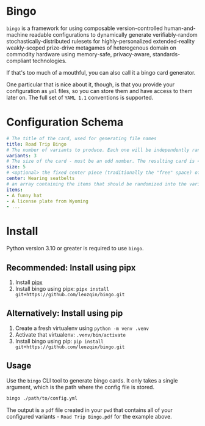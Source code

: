 # Bingo
`bingo` is a framework for using composable version-controlled human-and-machine readable configurations to dynamically generate verifiably-random stochastically-distributed rulesets for highly-personalized extended-reality weakly-scoped prize-drive metagames of heterogenous domain on commodity hardware using memory-safe, privacy-aware, standards-compliant technologies.

If that's too much of a mouthful, you can also call it a bingo card generator.

One particular that is nice about it, though, is that you provide your configuration as `yml` files, so you can store them and have access to them later on. The full set of `YAML 1.1` conventions is supported.

# Configuration Schema
```yml
# The title of the card, used for generating file names
title: Road Trip Bingo
# The number of variants to produce. Each one will be independently randomized
variants: 3
# The size of the card - must be an odd number. The resulting card is <size> x <size> square.
size: 5
# <optional> the fixed center piece (traditionally the "free" space) of the card - will be the same for all variants
center: Wearing seatbelts
# an array containing the items that should be randomized into the variants, as below. Must be at least <size>**2 (including center when counting)
items:
- A funny hat
- A license plate from Wyoming
- ...
```

# Install
Python version 3.10 or greater is required to use `bingo`.

## Recommended: Install using pipx
1. Install [pipx](https://github.com/pypa/pipx)
2. Install bingo using pipx: `pipx install git+https://github.com/leozqin/bingo.git`

## Alternatively: Install using pip
1. Create a fresh virtualenv using `python -m venv .venv`
2. Activate that virtualenv: `.venv/bin/activate`
3. Install bingo using pip: `pip install git+https://github.com/leozqin/bingo.git`

## Usage
Use the `bingo` CLI tool to generate bingo cards. It only takes a single argument, which is the path where the config file is stored.

```bash
bingo ./path/to/config.yml
```

The output is a `pdf` file created in your `pwd` that contains all of your configured variants - `Road Trip Bingo.pdf` for the example above.